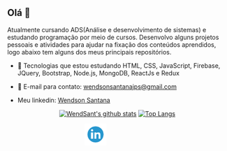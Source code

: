 ## Olá 👋

Atualmente cursando ADS(Análise e desenvolvimento de sistemas) e estudando programação por meio de cursos. Desenvolvo alguns projetos pessoais e atividades para ajudar na fixação dos conteúdos aprendidos, logo abaixo tem alguns dos meus principais repositórios. 

- 🌱 Tecnologias que estou estudando HTML, CSS, JavaScript, Firebase, JQuery, Bootstrap, Node.js, MongoDB, ReactJs e Redux
- 📩 E-mail para contato: wendsonsantanajps@gmail.com

- Meu linkedin: [Wendson Santana](https://www.linkedin.com/in/wendsant/)


<div align="center" >

[![WendSant's github stats](https://github-readme-stats.vercel.app/api?username=wendsant&count_private=trueshow_icons=true&theme=radical&bg_color=30,0d0d0d,191919&title_color=fff&text_color=fff&icon_color=79ff97)](https://github.com/anuraghazra/github-readme-stats)
[![Top Langs](https://github-readme-stats.vercel.app/api/top-langs/?username=wendsant&layout=compact&theme=radical&bg_color=30,0d0d0d,191919&title_color=fff&text_color=fff&icon_color=79ff97)](https://github.com/anuraghazra/github-readme-stats)

<div style="align-self: center;align-items: center; display: flex; justify-content: space-between; width: 150px;" >

<div style="align-self: center;align-items: center; display: flex; justify-content: space-between; width: 150px;" >
   <a href="https://www.linkedin.com/in/wendsant/">
    <img src="./github/linkedin.png" alt="linkedin" height="50">
   </a>
</div>
</div>
